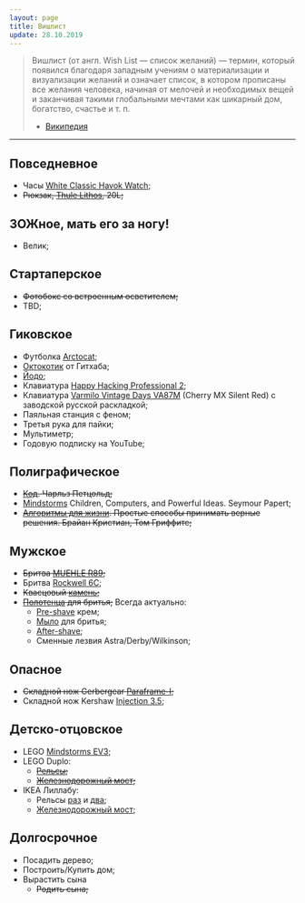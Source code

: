 ```yaml
---
layout: page
title: Вишлист
update: 28.10.2019
---
```


> Вишлист (от англ. Wish List — список желаний) — термин, который появился благодаря западным 
учениям о материализации и визуализации желаний и означает список, в котором прописаны все 
желания человека, начиная от мелочей и необходимых вещей и заканчивая такими глобальными 
мечтами как шикарный дом, богатство, счастье и т. п.
> - [Википедия][wishlist]

-------

## Повседневное
- Часы [White Classic Havok Watch][watch];
- ~~Рюкзак, [Thule Lithos], 20L;~~

## ЗОЖное, мать его за ногу!
- Велик;


## Стартаперское
- ~~Фотобокс со встроенным осветителем;~~
- TBD;


## Гиковское
- Футболка [Arctocat];
- [Октокотик] от Гитхаба;
- [Йодо];
- Клавиатура [Happy Hacking Professional 2][hhp-keyboard];
- Клавиатура [Varmilo Vintage Days VA87M][varmilo-keyboard] (Cherry MX Silent Red) c заводской русской раскладкой;
- Паяльная станция с феном;
- Третья рука для пайки;
- Мультиметр;
- Годовую подписку на YouTube;


## Полиграфическое
- ~~[Код]. Чарльз Петцольд;~~
- [Mindstorms] Children, Computers, and Powerful Ideas. Seymour Papert;
- ~~[Алгоритмы для жизни]. Простые способы принимать верные решения. Брайан Кристиан, Том Гриффитс;~~


## Мужское
- ~~Бритва [MUEHLE R89];~~
- Бритва [Rockwell 6C];
- ~~Квасцовый [камень][alunit];~~
- ~~[Полотенца][polotentse-muehle] для бритья;~~
Всегда актуально:
  - [Pre-shave][pre-shave-proraso] крем;
  - [Мыло][soap-Proraso] для бритья;
  - [After-shave][after-shave-proraso];
  - Сменные лезвия Astra/Derby/Wilkinson;

## Опасное
- ~~Складной нож Gerbergear [Paraframe-I];~~
- Складной нож Kershaw [Injection 3.5];


## Детско-отцовское
- LEGO [Mindstorms EV3];
- LEGO Duplo:
	- ~~[Рельсы][lego-duplo-railway];~~
	- ~~[Железнодорожный мост][lego-duplo-bridge];~~
- IKEA Лиллабу:
	- Рельсы [раз][lillabu-50] и [два][lillabu-10];
	- [Железнодорожный мост][lillabu-bridge];

## Долгосрочное
- Посадить дерево;
- Построить/Купить дом;
- Вырастить сына
  * ~~Родить сына;~~

[wishlist]: http://www.wikiwand.com/ru/Вишлист

[watch]: https://www.elliothavok.com/collections/all/products/white-classic-havok-watch-40mm
[Thule Lithos]: http://www.alt-del.ru/product/169212.htm

[Paraframe-I]: http://ru.gerbergear.com/Essentials/Knives/Paraframe-I-knife_22-48444
[Injection 3.5]: https://kershaw.kaiusaltd.com/knives/knife/injection-3.5

[Arctocat]: https://github.myshopify.com/products/arctocat
[Октокотик]: https://github.myshopify.com/products/octocat-figurine
[Йодо]: http://amperka.ru/product/yodo

[Mindstorms EV3]: https://lego.detmir.ru/product/index/id/164642/
[lego-duplo-bridge]: https://www.detmir.ru/product/index/id/3092801/
[lego-duplo-railway]: https://www.detmir.ru/product/index/id/3092804/
[lillabu-50]: https://www.ikea.com/ru/ru/p/lillabu-zheleznaya-doroga-50-predm-20362793/
[lillabu-10]: https://www.ikea.com/ru/ru/p/lillabu-zheleznaya-doroga-90363727/
[lillabu-bridge]: https://www.ikea.com/ru/ru/p/lillabu-zheleznodorozhnyy-most-5-predm-00362794/

[hhp-keyboard]: https://www.amazon.com/Happy-Hacking-Keyboard-Professional2-PD-KB400B/dp/B000EXZ0VC/ref=sr_1_1?s=electronics&ie=UTF8&qid=1520939782&sr=1-1&keywords=happy+hacking+keyboard
[varmilo-keyboard]: https://geekboards.ru/product/varmilo-vintage-days-va87m

[Код]: https://www.ozon.ru/context/detail/id/20141077/
[Mindstorms]: https://www.amazon.com/Mindstorms-Children-Computers-Powerful-Ideas/dp/0465046746/
[Алгоритмы для жизни]: https://www.ozon.ru/context/detail/id/141368824/

[MUEHLE R89]: https://опаснаябритва.рф/product/t-obraznaya-britva-traditional-r89
[Rockwell 6C]: https://опаснаябритва.рф//product/t-obraznaya-britva-rockwell-6c-temnyy-hrom
[alunit]: https://опаснаябритва.рф/product/kvastsovyy-kamen-alunit
[polotentse-muehle]: https://опаснаябритва.рф/product/polotentse-vafelnoe-muehle
[pre-shave-proraso]: https://опаснаябритва.рф/product/pre-shave-krem-proraso-2
[after-shave-proraso]: https://опаснаябритва.рф/product/balzam-posle-britya-proraso-2
[soap-proraso]: https://опаснаябритва.рф/product/mylo-dlya-britya-proraso-3
